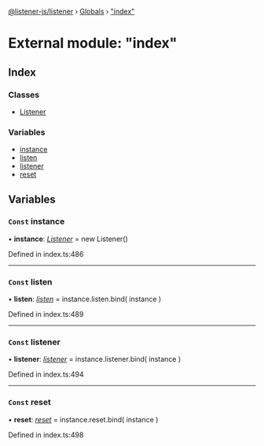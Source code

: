 [@listener-js/listener](../README.md) › [Globals](../globals.md) › ["index"](_index_.md)

# External module: "index"


## Index

### Classes

* [Listener](../classes/_index_.listener.md)

### Variables

* [instance](_index_.md#const-instance)
* [listen](_index_.md#const-listen)
* [listener](_index_.md#const-listener)
* [reset](_index_.md#const-reset)

## Variables

### `Const` instance

• **instance**: *[Listener](../classes/_index_.listener.md)* =  new Listener()

Defined in index.ts:486

___

### `Const` listen

• **listen**: *[listen](../classes/_index_.listener.md#listen)* =  instance.listen.bind(
  instance
)

Defined in index.ts:489

___

### `Const` listener

• **listener**: *[listener](../classes/_index_.listener.md#listener)* =  instance.listener.bind(
  instance
)

Defined in index.ts:494

___

### `Const` reset

• **reset**: *[reset](../classes/_index_.listener.md#reset)* =  instance.reset.bind(
  instance
)

Defined in index.ts:498